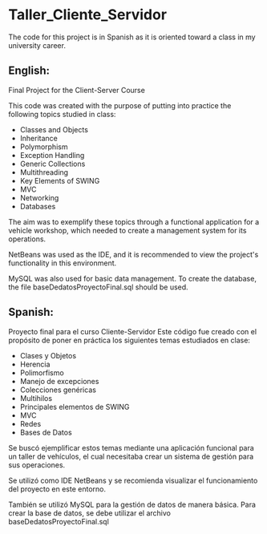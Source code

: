 # Taller_Cliente_Servidor
The code for this project is in Spanish as it is oriented toward a class in my university career.

## English:
Final Project for the Client-Server Course

This code was created with the purpose of putting into practice the following topics studied in class:

- Classes and Objects
- Inheritance
- Polymorphism
- Exception Handling
- Generic Collections
- Multithreading
- Key Elements of SWING
- MVC
- Networking
- Databases

The aim was to exemplify these topics through a functional application for a vehicle workshop, which needed to create a management system for its operations.

NetBeans was used as the IDE, and it is recommended to view the project's functionality in this environment. 

MySQL was also used for basic data management. To create the database, the file baseDedatosProyectoFinal.sql should be used.


## Spanish:
Proyecto final para el curso Cliente-Servidor
Este código fue creado con el propósito de poner en práctica los siguientes temas estudiados en clase:

- Clases y Objetos
- Herencia
- Polimorfismo
- Manejo de excepciones
- Colecciones genéricas
- Multihilos
- Principales elementos de SWING
- MVC
- Redes
- Bases de Datos

Se buscó ejemplificar estos temas mediante una aplicación funcional para un taller de vehículos, el cual necesitaba crear un sistema de gestión para sus operaciones. 

Se utilizó como IDE NetBeans y se recomienda visualizar el funcionamiento del proyecto en este entorno. 

También se utilizó MySQL para la gestión de datos de manera básica. Para crear la base de datos, se debe utilizar el archivo baseDedatosProyectoFinal.sql
